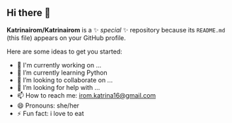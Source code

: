 ## Hi there 👋

**Katrinairom/Katrinairom** is a ✨ _special_ ✨ repository because its `README.md` (this file) appears on your GitHub profile.

Here are some ideas to get you started:

- 🔭 I'm currently working on ...
- 🌱 I’m currently learning Python
- 👯 I’m looking to collaborate on ...
- 🤔 I’m looking for help with ...
- 📫 How to reach me: irom.katrina16@gmail.com
- 😄 Pronouns: she/her
- ⚡ Fun fact: i love to eat
